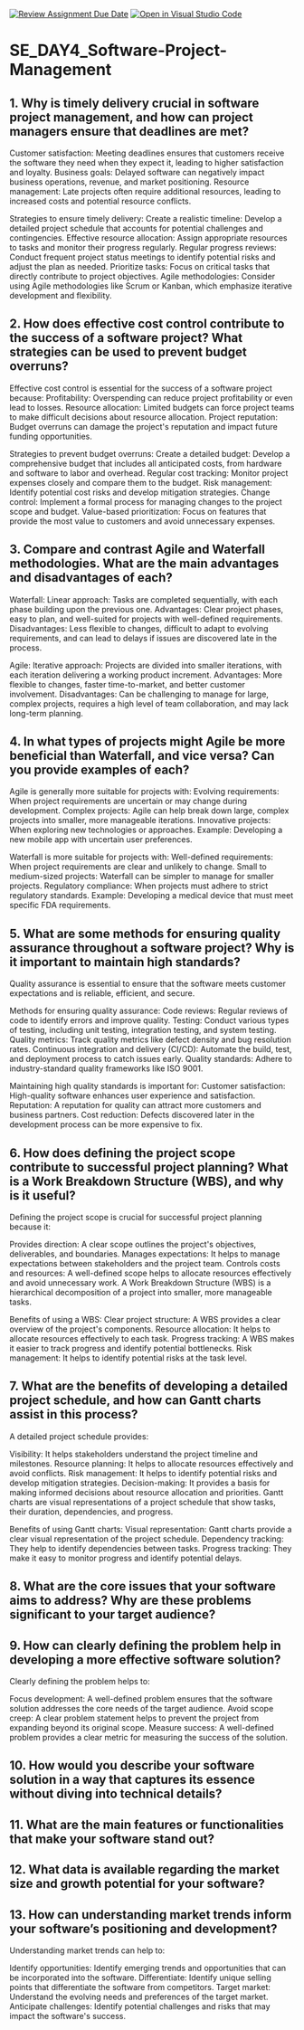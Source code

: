 [![Review Assignment Due Date](https://classroom.github.com/assets/deadline-readme-button-22041afd0340ce965d47ae6ef1cefeee28c7c493a6346c4f15d667ab976d596c.svg)](https://classroom.github.com/a/9pw6JKcu)
[![Open in Visual Studio Code](https://classroom.github.com/assets/open-in-vscode-2e0aaae1b6195c2367325f4f02e2d04e9abb55f0b24a779b69b11b9e10269abc.svg)](https://classroom.github.com/online_ide?assignment_repo_id=15701926&assignment_repo_type=AssignmentRepo)
# SE_DAY4_Software-Project-Management
## 1. Why is timely delivery crucial in software project management, and how can project managers ensure that deadlines are met?
Customer satisfaction: Meeting deadlines ensures that customers receive the software they need when they expect it, leading to higher satisfaction and loyalty.
Business goals: Delayed software can negatively impact business operations, revenue, and market positioning.
Resource management: Late projects often require additional resources, leading to increased costs and potential resource conflicts.

Strategies to ensure timely delivery:
Create a realistic timeline: Develop a detailed project schedule that accounts for potential challenges and contingencies.
Effective resource allocation: Assign appropriate resources to tasks and monitor their progress regularly.
Regular progress reviews: Conduct frequent project status meetings to identify potential risks and adjust the plan as needed.
Prioritize tasks: Focus on critical tasks that directly contribute to project objectives.
Agile methodologies: Consider using Agile methodologies like Scrum or Kanban, which emphasize iterative development and flexibility.

## 2. How does effective cost control contribute to the success of a software project? What strategies can be used to prevent budget overruns?
Effective cost control is essential for the success of a software project because:
Profitability: Overspending can reduce project profitability or even lead to losses.
Resource allocation: Limited budgets can force project teams to make difficult decisions about resource allocation.
Project reputation: Budget overruns can damage the project's reputation and impact future funding opportunities.

Strategies to prevent budget overruns:
Create a detailed budget: Develop a comprehensive budget that includes all anticipated costs, from hardware and software to labor and overhead.
Regular cost tracking: Monitor project expenses closely and compare them to the budget.
Risk management: Identify potential cost risks and develop mitigation strategies.
Change control: Implement a formal process for managing changes to the project scope and budget.
Value-based prioritization: Focus on features that provide the most value to customers and avoid unnecessary expenses.

## 3. Compare and contrast Agile and Waterfall methodologies. What are the main advantages and disadvantages of each?
Waterfall:
Linear approach: Tasks are completed sequentially, with each phase building upon the previous one.
Advantages: Clear project phases, easy to plan, and well-suited for projects with well-defined requirements.
Disadvantages: Less flexible to changes, difficult to adapt to evolving requirements, and can lead to delays if issues are discovered late in the process.

Agile:
Iterative approach: Projects are divided into smaller iterations, with each iteration delivering a working product increment.
Advantages: More flexible to changes, faster time-to-market, and better customer involvement.
Disadvantages: Can be challenging to manage for large, complex projects, requires a high level of team collaboration, and may lack long-term planning.

## 4. In what types of projects might Agile be more beneficial than Waterfall, and vice versa? Can you provide examples of each?
Agile is generally more suitable for projects with:
Evolving requirements: When project requirements are uncertain or may change during development.
Complex projects: Agile can help break down large, complex projects into smaller, more manageable iterations.
Innovative projects: When exploring new technologies or approaches.
Example: Developing a new mobile app with uncertain user preferences.

Waterfall is more suitable for projects with:
Well-defined requirements: When project requirements are clear and unlikely to change.
Small to medium-sized projects: Waterfall can be simpler to manage for smaller projects.
Regulatory compliance: When projects must adhere to strict regulatory standards.
Example: Developing a medical device that must meet specific FDA requirements.

## 5. What are some methods for ensuring quality assurance throughout a software project? Why is it important to maintain high standards?
Quality assurance is essential to ensure that the software meets customer expectations and is reliable, efficient, and secure.

Methods for ensuring quality assurance:
Code reviews: Regular reviews of code to identify errors and improve quality.
Testing: Conduct various types of testing, including unit testing, integration testing, and system testing.
Quality metrics: Track quality metrics like defect density and bug resolution rates.
Continuous integration and delivery (CI/CD): Automate the build, test, and deployment process to catch issues early.
Quality standards: Adhere to industry-standard quality frameworks like ISO 9001.

Maintaining high quality standards is important for:
Customer satisfaction: High-quality software enhances user experience and satisfaction.
Reputation: A reputation for quality can attract more customers and business partners.
Cost reduction: Defects discovered later in the development process can be more expensive to fix.

## 6. How does defining the project scope contribute to successful project planning? What is a Work Breakdown Structure (WBS), and why is it useful?
Defining the project scope is crucial for successful project planning because it:

Provides direction: A clear scope outlines the project's objectives, deliverables, and boundaries.
Manages expectations: It helps to manage expectations between stakeholders and the project team.
Controls costs and resources: A well-defined scope helps to allocate resources effectively and avoid unnecessary work.
A Work Breakdown Structure (WBS) is a hierarchical decomposition of a project into smaller, more manageable tasks.

Benefits of using a WBS:
Clear project structure: A WBS provides a clear overview of the project's components.
Resource allocation: It helps to allocate resources effectively to each task.
Progress tracking: A WBS makes it easier to track progress and identify potential bottlenecks.
Risk management: It helps to identify potential risks at the task level.

## 7. What are the benefits of developing a detailed project schedule, and how can Gantt charts assist in this process?
A detailed project schedule provides:

Visibility: It helps stakeholders understand the project timeline and milestones.
Resource planning: It helps to allocate resources effectively and avoid conflicts.
Risk management: It helps to identify potential risks and develop mitigation strategies.
Decision-making: It provides a basis for making informed decisions about resource allocation and priorities.
Gantt charts are visual representations of a project schedule that show tasks, their duration, dependencies, and progress.

Benefits of using Gantt charts:
Visual representation: Gantt charts provide a clear visual representation of the project schedule.
Dependency tracking: They help to identify dependencies between tasks.
Progress tracking: They make it easy to monitor progress and identify potential delays.

## 8. What are the core issues that your software aims to address? Why are these problems significant to your target audience?


## 9. How can clearly defining the problem help in developing a more effective software solution?
Clearly defining the problem helps to:

Focus development: A well-defined problem ensures that the software solution addresses the core needs of the target audience.
Avoid scope creep: A clear problem statement helps to prevent the project from expanding beyond its original scope.
Measure success: A well-defined problem provides a clear metric for measuring the success of the solution.

## 10. How would you describe your software solution in a way that captures its essence without diving into technical details?


## 11. What are the main features or functionalities that make your software stand out?
## 12. What data is available regarding the market size and growth potential for your software?
## 13. How can understanding market trends inform your software’s positioning and development?
Understanding market trends can help to:

Identify opportunities: Identify emerging trends and opportunities that can be incorporated into the software.
Differentiate: Identify unique selling points that differentiate the software from competitors.
Target market: Understand the evolving needs and preferences of the target market.
Anticipate challenges: Identify potential challenges and risks that may impact the software's success.
